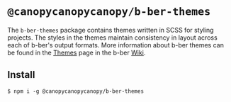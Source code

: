 # `@canopycanopycanopy/b-ber-themes`

The `b-ber-themes` package contains themes written in SCSS for styling projects. The styles in the themes maintain consistency in layout across each of b-ber's output formats. More information about b-ber themes can be found in the [Themes](https://github.com/triplecanopy/b-ber/wiki/Themes) page in the b-ber [Wiki](https://github.com/triplecanopy/b-ber/wiki).

## Install

```
$ npm i -g @canopycanopycanopy/b-ber-themes
```
